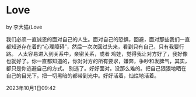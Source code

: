 # Love

by 李大猫(Love

我们必须一直诚恩的面对自己的人生。面对自己的恐惧，回避，面对那些我们一直都知道存在着的“心理障碍”，然后一次次回过头来，看到只有自己，只有我要行路。
人太容易进入到关系中，亲密关系，或者
鸡娃，觉得我让对方好了，我好像也就好了。你一直都知道的，你对对方的所有要求，嫌奔，争吵和发脾气，其实，都只是你逃避自己的方式。
别逃了。好好面对。没那么难的。把自己狠狠地晒在自己的目光下。把一切黑暗的都带到光中。好好活着，灿烂地活着。

2023年10月1日09:42